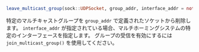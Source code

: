 ```julia
leave_multicast_group(sock::UDPSocket, group_addr, interface_addr = nothing)
```

特定のマルチキャストグループを `group_addr` で定義されたソケットから削除します。 `interface_addr` が指定されている場合、マルチホーミングシステムの特定のインターフェースを指定します。 グループの受信を有効にするには `join_multicast_group()` を使用してください。
